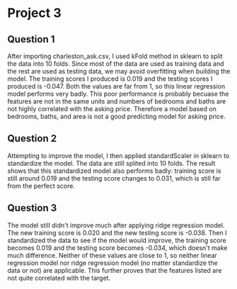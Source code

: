 # Project 3
## Question 1
After importing charleston_ask.csv, I used kFold method in sklearn to split the data into 10 folds. Since most of the data are used as training data and the rest are used as testing data, we may avoid overfitting when building the model. The training scores I produced is 0.019 and the testing scores I produced is -0.047. Both the values are far from 1, so this linear regression model performs very badly. This poor performance is probably becuase the features are not in the same units and numbers of bedrooms and baths are not highly correlated with the asking price. Therefore a model based on bedrooms, baths, and area is not a good predicting model for asking price.  

## Question 2
Attempting to improve the model, I then applied standardScaler in sklearn to standardize the model. The data are still splited into 10 folds. The result shows that this standardized model also performs badly: training score is still around 0.019 and the testing score changes to 0.031, which is still far from the perfect score. 

## Question 3
The model still didn't improve much after applying ridge regression model. The new training score is 0.020 and the new testing score is -0.038. Then I standardized the data to see if the model would improve, the training score becomes 0.019 and the testing score becomes -0.034, which doesn't make much difference. Neither of these values are close to 1, so neither linear regression model nor ridge regression model (no matter standardize the data or not) are applicable. This further proves that the features listed are not quite correlated with the target. 
